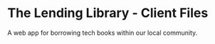 # The Lending Library - Client Files

A web app for borrowing tech books within our local community.
